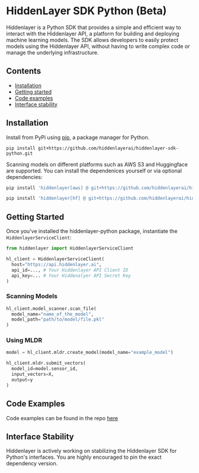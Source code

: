 # HiddenLayer SDK Python (Beta)

Hiddenlayer is a Python SDK that provides a simple and efficient way to interact with the Hiddenlayer API, a platform for building and deploying machine learning models. The SDK allows developers to easily protect models using the Hiddenlayer API, without having to write complex code or manage the underlying infrastructure.

## Contents

- [Installation](#installation)
- [Getting started](#getting-started)
- [Code examples](#code-examples)
- [Interface stability](#interface-stability)


## Installation

Install from PyPi using [pip](https://pip.pypa.io/en/latest/), a package manager for Python.

`pip install git+https://github.com/hiddenlayerai/hiddenlayer-sdk-python.git`

Scanning models on different platforms such as AWS S3 and Huggingface are supported. You can install the dependenices yourself or via optional dependencies:

```bash
pip install 'hiddenlayer[aws] @ git+https://github.com/hiddenlayerai/hiddenlayer-sdk-python.git'

pip install 'hiddenlayer[hf] @ git+https://github.com/hiddenlayerai/hiddenlayer-sdk-python.git'

```

## Getting Started

Once you've installed the hiddenlayer-python package, instantiate the `HiddenlayerServiceClient`:

```python
from hiddenlayer import HiddenlayerServiceClient

hl_client = HiddenlayerServiceClient(
  host="https://api.hiddenlayer.ai",
  api_id=..., # Your Hiddenlayer API Client ID
  api_key=... # Your Hiddenalyer API Secret Key
)
```

### Scanning Models

```python
hl_client.model_scanner.scan_file(
  model_name="name_of_the_model",
  model_path="path/to/model/file.pkl"
)
```

### Using MLDR

```python
model = hl_client.mldr.create_model(model_name="example_model")

hl_client.mldr.submit_vectors(
  model_id=model.sensor_id,
  input_vectors=X,
  output=y
)
```

## Code Examples

Code examples can be found in the repo [here](https://github.com/hiddenlayerai/hiddenlayer-sdk-python/tree/main/examples)

## Interface Stability

Hiddenlayer is actively working on stabilizing the Hiddenlayer SDK for Python's interfaces. You are highly encouraged to pin the exact dependency version.
